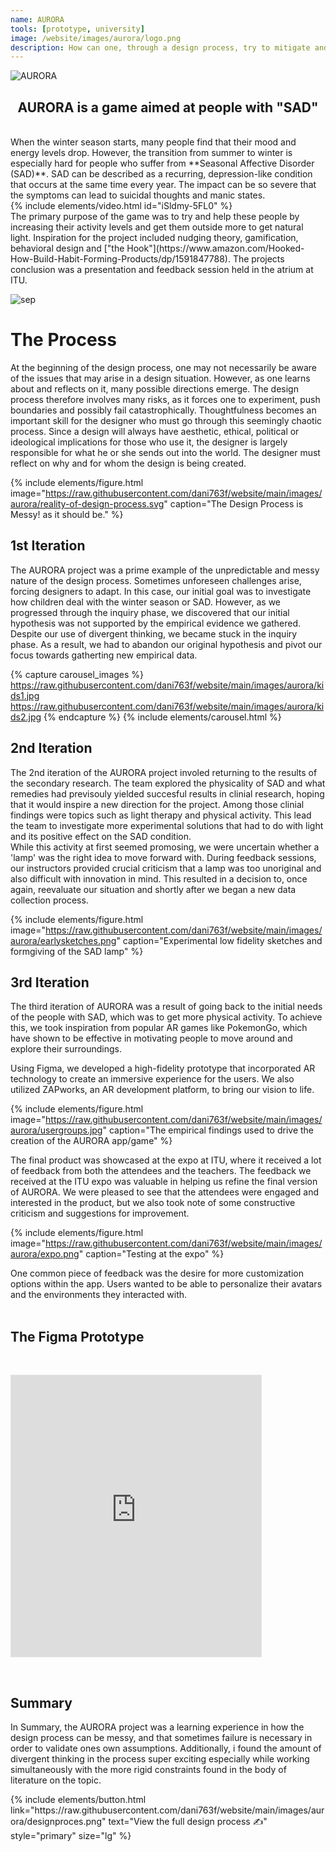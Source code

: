 ```yaml
---
name: AURORA
tools: [prototype, university]
image: /website/images/aurora/logo.png
description: How can one, through a design process, try to mitigate and prevent the complex emotional issues that arise in connection with the change of season from summer to winter?
---
```

![AURORA](/website/images/aurora/aurora.png)  
## <center>AURORA is a game aimed at people with "SAD"<center/>
<br>
When the winter season starts, many people find that their mood and energy levels drop. However, the transition from summer to winter is especially hard for people who suffer from **Seasonal Affective Disorder (SAD)**. SAD can be described as a recurring, depression-like condition that occurs at the same time every year. The impact can be so severe that the symptoms can lead to suicidal thoughts and manic states.  
<br>
{% include elements/video.html id="iSldmy-5FL0" %}
<br>
The primary purpose of the game was to try and help these people by increasing their activity levels and get them outside more to get natural light. Inspiration for the project included nudging theory, gamification, behavioral design and ["the Hook"](https://www.amazon.com/Hooked-How-Build-Habit-Forming-Products/dp/1591847788). The projects conclusion was a presentation and feedback session held in the atrium at ITU.  
<br>

![sep](/website/images/sep.svg)

# The Process
At the beginning of the design process, one may not necessarily be aware of the issues that may arise in a design situation. However, as one learns about and reflects on it, many possible directions emerge. The design process therefore involves many risks, as it forces one to experiment, push boundaries and possibly fail catastrophically. Thoughtfulness becomes an important skill for the designer who must go through this seemingly chaotic process. Since a design will always have aesthetic, ethical, political or ideological implications for those who use it, the designer is largely responsible for what he or she sends out into the world. The designer must reflect on why and for whom the design is being created.

{% include elements/figure.html image="https://raw.githubusercontent.com/dani763f/website/main/images/aurora/reality-of-design-process.svg" caption="The Design Process is Messy! as it should be." %}  


## 1st Iteration

The AURORA project was a prime example of the unpredictable and messy nature of the design process. Sometimes unforeseen challenges arise, forcing designers to adapt. In this case, our initial goal was to investigate how children deal with the winter season or SAD. However, as we progressed through the inquiry phase, we discovered that our initial hypothesis was not supported by the empirical evidence we gathered. Despite our use of divergent thinking, we became stuck in the inquiry phase. As a result, we had to abandon our original hypothesis and pivot our focus towards gatherting new empirical data.

{% capture carousel_images %}
https://raw.githubusercontent.com/dani763f/website/main/images/aurora/kids1.jpg
https://raw.githubusercontent.com/dani763f/website/main/images/aurora/kids2.jpg
{% endcapture %}
{% include elements/carousel.html %}


## 2nd Iteration

The 2nd iteration of the AURORA project involed returning to the results of the secondary research. The team explored the physicality of SAD and what remedies had previsouly yielded succesful results in clinial research, hoping that it would inspire a new direction for the project. Among those clinial findings were topics such as light therapy and physical activity. This lead the team to investigate more experimental solutions that had to do with light and its positive effect on the SAD condition.  
While this activity at first seemed promosing, we were uncertain whether a 'lamp' was the right idea to move forward with. During feedback sessions, our instructors provided crucial criticism that a lamp was too unoriginal and also difficult with innovation in mind. This resulted in a decision to, once again, reevaluate our situation and shortly after we began a new data collection process.

{% include elements/figure.html image="https://raw.githubusercontent.com/dani763f/website/main/images/aurora/earlysketches.png" caption="Experimental low fidelity sketches and formgiving of the SAD lamp" %}  


## 3rd Iteration  
The third iteration of AURORA was a result of going back to the initial needs of the people with SAD, which was to get more physical activity. To achieve this, we took inspiration from popular AR games like PokemonGo, which have shown to be effective in motivating people to move around and explore their surroundings.  

Using Figma, we developed a high-fidelity prototype that incorporated AR technology to create an immersive experience for the users. We also utilized ZAPworks, an AR development platform, to bring our vision to life.  

{% include elements/figure.html image="https://raw.githubusercontent.com/dani763f/website/main/images/aurora/usergroups.jpg" caption="The empirical findings used to drive the creation of the AURORA app/game" %}  

The final product was showcased at the expo at ITU, where it received a lot of feedback from both the attendees and the teachers. The feedback we received at the ITU expo was valuable in helping us refine the final version of AURORA. We were pleased to see that the attendees were engaged and interested in the product, but we also took note of some constructive criticism and suggestions for improvement.  

{% include elements/figure.html image="https://raw.githubusercontent.com/dani763f/website/main/images/aurora/expo.png" caption="Testing at the expo" %}  


One common piece of feedback was the desire for more customization options within the app. Users wanted to be able to personalize their avatars and the environments they interacted with.  
<br>

## The Figma Prototype
<br>

<p class="text-center">
<iframe style="border: 1px solid rgba(0, 0, 0, 0.1);" width="400" height="450" src="https://www.figma.com/embed?embed_host=share&url=https%3A%2F%2Fwww.figma.com%2Ffile%2FBl6sIi3G0tEFhMFnJHgN21%2FAURORA%3Fnode-id%3D0%253A1%26t%3DVefSpcKoZVQKO7uK-1" allowfullscreen></iframe>
</p>

<br>

## Summary
In Summary, the AURORA project was a learning experience in how the design process can be messy, and that sometimes failure is necessary in order to validate ones own assumptions. Additionally, i found the amount of divergent thinking in the process super exciting especially while working simultaneously with the more rigid constraints found in the body of literature on the topic.
<br>

<p class="text-center">
{% include elements/button.html link="https://raw.githubusercontent.com/dani763f/website/main/images/aurora/designproces.png" text="View the full design process ✍️" style="primary" size="lg" %}
</p>  